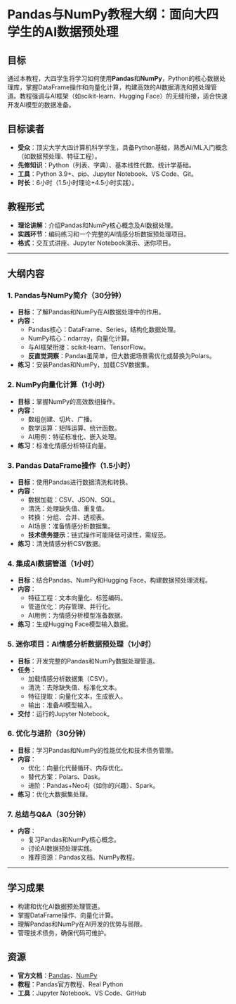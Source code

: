 # Pandas与NumPy教程大纲：面向大四学生的AI数据预处理

## 目标
通过本教程，大四学生将学习如何使用**Pandas**和**NumPy**，Python的核心数据处理库，掌握DataFrame操作和向量化计算，构建高效的AI数据清洗和预处理管道。教程强调与AI框架（如scikit-learn、Hugging Face）的无缝衔接，适合快速开发AI模型的数据准备。

## 目标读者
- **受众**：顶尖大学大四计算机科学学生，具备Python基础，熟悉AI/ML入门概念（如数据预处理、特征工程）。
- **先修知识**：Python（列表、字典）、基本线性代数、统计学基础。
- **工具**：Python 3.9+、pip、Jupyter Notebook、VS Code、Git。
- **时长**：6小时（1.5小时理论+4.5小时实践）。

## 教程形式
- **理论讲解**：介绍Pandas和NumPy核心概念及AI数据处理。
- **实践环节**：编码练习和一个完整的AI情感分析数据预处理项目。
- **格式**：交互式讲座、Jupyter Notebook演示、迷你项目。

---

## 大纲内容

### 1. Pandas与NumPy简介（30分钟）
- **目标**：了解Pandas和NumPy在AI数据处理中的作用。
- **内容**：
  - Pandas核心：DataFrame、Series，结构化数据处理。
  - NumPy核心：ndarray，向量化计算。
  - 与AI框架衔接：scikit-learn、TensorFlow。
  - **反直觉洞察**：Pandas虽简单，但大数据场景需优化或替换为Polars。
- **练习**：安装Pandas和NumPy，加载CSV数据集。

### 2. NumPy向量化计算（1小时）
- **目标**：掌握NumPy的高效数组操作。
- **内容**：
  - 数组创建、切片、广播。
  - 数学运算：矩阵运算、统计函数。
  - AI用例：特征标准化、嵌入处理。
- **练习**：标准化情感分析特征向量。

### 3. Pandas DataFrame操作（1.5小时）
- **目标**：使用Pandas进行数据清洗和转换。
- **内容**：
  - 数据加载：CSV、JSON、SQL。
  - 清洗：处理缺失值、重复值。
  - 转换：分组、合并、透视表。
  - AI场景：准备情感分析数据集。
  - **技术债务提示**：链式操作可能降低可读性，需规范。
- **练习**：清洗情感分析CSV数据。

### 4. 集成AI数据管道（1小时）
- **目标**：结合Pandas、NumPy和Hugging Face，构建数据预处理流程。
- **内容**：
  - 特征工程：文本向量化、标签编码。
  - 管道优化：内存管理、并行化。
  - AI用例：为情感分析模型准备数据。
- **练习**：生成Hugging Face模型输入数据。

### 5. 迷你项目：AI情感分析数据预处理（1小时）
- **目标**：开发完整的Pandas和NumPy数据处理管道。
- **任务**：
  - 加载情感分析数据集（CSV）。
  - 清洗：去除缺失值、标准化文本。
  - 特征提取：向量化文本，生成嵌入。
  - 输出：准备AI模型输入。
- **交付**：运行的Jupyter Notebook。

### 6. 优化与进阶（30分钟）
- **目标**：学习Pandas和NumPy的性能优化和技术债务管理。
- **内容**：
  - 优化：向量化代替循环、内存优化。
  - 替代方案：Polars、Dask。
  - 进阶：Pandas+Neo4j（如你的兴趣）、Spark。
- **练习**：优化大数据集处理。

### 7. 总结与Q&A（30分钟）
- **内容**：
  - 复习Pandas和NumPy核心概念。
  - 讨论AI数据预处理实践。
  - 推荐资源：Pandas文档、NumPy教程。

---

## 学习成果
- 构建和优化AI数据预处理管道。
- 掌握DataFrame操作、向量化计算。
- 理解Pandas和NumPy在AI开发的优势与局限。
- 管理技术债务，确保代码可维护。

## 资源
- **官方文档**：[Pandas](https://pandas.pydata.org/docs/)、[NumPy](https://numpy.org/doc/)
- **教程**：Pandas官方教程、Real Python
- **工具**：Jupyter Notebook、VS Code、GitHub